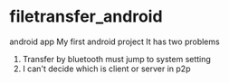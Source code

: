 # filetransfer_android
android app
My first android project
It has two problems
1. Transfer by bluetooth must jump to system setting
1. I can't decide which is client or server in p2p
